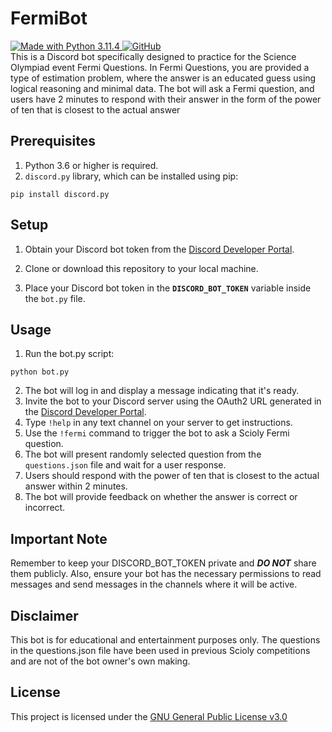 # FermiBot

<a href="https://www.python.org/downloads/">
    <img src="https://img.shields.io/badge/Made%20With-Python%203.11.4-blue.svg?style=for-the-badge&logo=Python" alt="Made with Python 3.11.4">
  </a>     
  
  <a href="https://github.com/Nosma2520/FermiBot/blob/master/LICENSE">
    <img alt="GitHub" src="https://img.shields.io/github/license/Nosma2520/FermiBot">
  </a>

   <br/>
This is a Discord bot specifically designed to practice for the Science Olympiad event Fermi Questions. In Fermi Questions, you are provided a type of estimation problem, where the answer is an educated guess using logical reasoning and minimal data. The bot will ask a Fermi question, and users have 2 minutes to respond with their answer in the form of the power of ten that is closest to the actual answer

## Prerequisites
1. Python 3.6 or higher is required.
2. `discord.py` library, which can be installed using pip:
```
pip install discord.py
```
## Setup
1. Obtain your Discord bot token from the [Discord Developer Portal](https://discord.com/developers/applications).

2. Clone or download this repository to your local machine.

3. Place your Discord bot token in the **`DISCORD_BOT_TOKEN`** variable inside the `bot.py` file.

## Usage
1. Run the bot.py script:
```
python bot.py
```
2. The bot will log in and display a message indicating that it's ready.
3. Invite the bot to your Discord server using the OAuth2 URL generated in the [Discord Developer Portal](https://discord.com/developers/applications).
4. Type `!help` in any text channel on your server to get instructions.
5. Use the `!fermi` command to trigger the bot to ask a Scioly Fermi question.
6. The bot will present randomly selected question from the `questions.json` file and wait for a user response.
7. Users should respond with the power of ten that is closest to the actual answer within 2 minutes.
8. The bot will provide feedback on whether the answer is correct or incorrect.

## Important Note

Remember to keep your DISCORD_BOT_TOKEN private and ***DO NOT*** share them publicly. Also, ensure your bot has the necessary permissions to read messages and send messages in the channels where it will be active.

## Disclaimer
This bot is for educational and entertainment purposes only. The questions in the questions.json file have been used in previous Scioly competitions and are not of the bot owner's own making.

## License
This project is licensed under the [GNU General Public License v3.0](https://github.com/Nosma2520/FermiBot/blob/main/LICENSE)